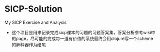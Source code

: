 SICP-Solution
=============

My SICP Exercise and Analysis

- 这个项目是用来记录完成sicp课本的习题的习题答案集，答案分析参考wiki中的page，尽可能的完成每一道有价值的系统最终会用clojure写一个scheme的解释器作为结尾

